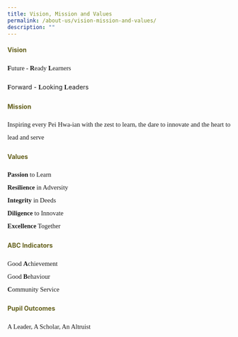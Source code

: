 ```yaml
---
title: Vision, Mission and Values
permalink: /about-us/vision-mission-and-values/
description: ""
---
```

<h4 style="color:#635f1a;">Vision</h4>
<p style="font-size:14.5px; line-height:2;margin-top:15px; font-family:Tahoma"><strong style="font-size:14.5px; line-height:2;margin-top:15px; font-family:Tahoma">F</strong>uture - <strong style="font-size:14.5px; line-height:2;margin-top:15px; font-family:Tahoma">R</strong>eady <strong style="font-size:14.5px; line-height:2;margin-top:15px; font-family:Tahoma">L</strong>earners <br>

<strong style="font-size:14.5px; line-height:2;margin-top:15px; font-family:Tahoma">F</strong>orward - <strong style="font-size:14.5px; line-height:2;margin-top:15px; font-family:Tahoma">L</strong>ooking <strong style="font-size:14.5px; line-height:2;margin-top:15px; font-family:Tahoma">L</strong>eaders</p>

<h4 style="color:#635f1a;">Mission</h4>
<p style="font-size:14.5px; line-height:2;margin-top:15px; font-family:Tahoma;">Inspiring every Pei Hwa-ian with the zest to learn, the dare to innovate and the heart to lead and serve</p>

<h4 style="color:#635f1a;font-weight:bold">Values</h4>
<p style="font-size:14.5px; line-height:2;margin-top:15px; font-family:Tahoma;"><strong style="font-size:14.5px; line-height:2;margin-top:15px; font-family:Tahoma;">Passion</strong> to Learn<br><strong style="font-size:14.5px; line-height:2;margin-top:15px; font-family:Tahoma;">Resilience</strong> in Adversity<br><strong style="font-size:14.5px; line-height:2;margin-top:15px; font-family:Tahoma;">Integrity</strong> in Deeds<br><strong style="font-size:14.5px; line-height:2;margin-top:15px; font-family:Tahoma;">Diligence</strong> to Innovate<br><strong style="font-size:14.5px; line-height:2;margin-top:15px; font-family:Tahoma;">Excellence</strong> Together</p>


<h4 style="color:#635f1a;">ABC Indicators</h4>
<p style="font-size:14.5px; line-height:2;margin-top:15px; font-family:Tahoma;">Good&nbsp;<strong style="font-family:Tahoma;">A</strong>chievement<br>Good&nbsp;<strong style="font-family:Tahoma;">B</strong>ehaviour<br><strong style="font-family:Tahoma;">C</strong>ommunity Service</p>


<h4 style="color:#635f1a;">Pupil Outcomes</h4>
<p style="font-size:14.5px; line-height:2;margin-top:15px; font-family:Tahoma;">A Leader, A Scholar, An Altruist</p>